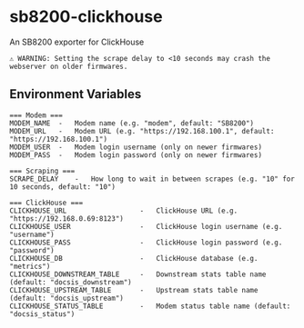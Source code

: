 # sb8200-clickhouse #
An SB8200 exporter for ClickHouse

`⚠️ WARNING: Setting the scrape delay to <10 seconds may crash the webserver on older firmwares.`

## Environment Variables ##
```
=== Modem ===
MODEM_NAME  -   Modem name (e.g. "modem", default: "SB8200")
MODEM_URL   -   Modem URL (e.g. "https://192.168.100.1", default: "https://192.168.100.1")
MODEM_USER  -   Modem login username (only on newer firmwares)
MODEM_PASS  -   Modem login password (only on newer firmwares)

=== Scraping ===
SCRAPE_DELAY    -   How long to wait in between scrapes (e.g. "10" for 10 seconds, default: "10")

=== ClickHouse ===
CLICKHOUSE_URL                  -   ClickHouse URL (e.g. "https://192.168.0.69:8123")
CLICKHOUSE_USER                 -   ClickHouse login username (e.g. "username")
CLICKHOUSE_PASS                 -   ClickHouse login password (e.g. "password")
CLICKHOUSE_DB                   -   ClickHouse database (e.g. "metrics")
CLICKHOUSE_DOWNSTREAM_TABLE     -   Downstream stats table name (default: "docsis_downstream")
CLICKHOUSE_UPSTREAM_TABLE       -   Upstream stats table name (default: "docsis_upstream")
CLICKHOUSE_STATUS_TABLE         -   Modem status table name (default: "docsis_status")
```